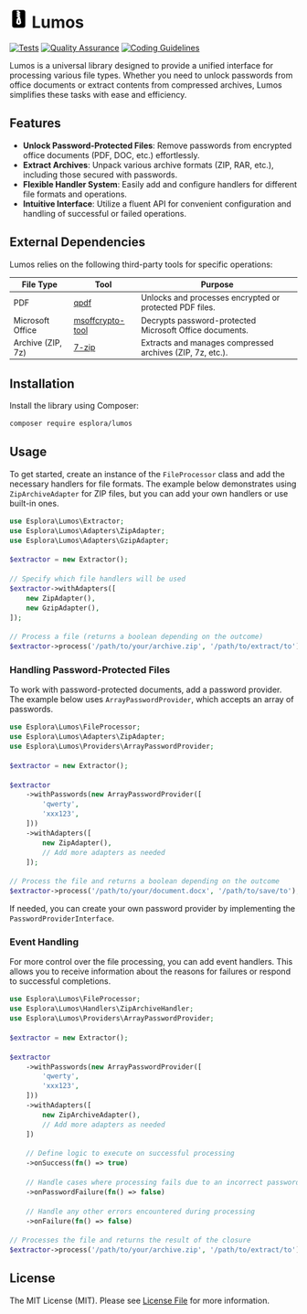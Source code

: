 # <img src=".github/logo.svg?sanitize=true" width="32" height="32" alt="Lumos"> Lumos

[![Tests](https://github.com/esplora/decompresso/actions/workflows/phpunit.yml/badge.svg)](https://github.com/esplora/decompresso/actions/workflows/phpunit.yml)
[![Quality Assurance](https://github.com/esplora/lumos/actions/workflows/quality.yml/badge.svg)](https://github.com/esplora/lumos/actions/workflows/quality.yml)
[![Coding Guidelines](https://github.com/esplora/lumos/actions/workflows/php-cs-fixer.yml/badge.svg)](https://github.com/esplora/lumos/actions/workflows/php-cs-fixer.yml)

Lumos is a universal library designed to provide a unified interface for processing various file types. Whether you need to unlock passwords from office documents or extract contents from compressed archives, Lumos simplifies these tasks with ease and efficiency.

## Features

- **Unlock Password-Protected Files**: Remove passwords from encrypted office documents (PDF, DOC, etc.) effortlessly.
- **Extract Archives**: Unpack various archive formats (ZIP, RAR, etc.), including those secured with passwords.
- **Flexible Handler System**: Easily add and configure handlers for different file formats and operations.
- **Intuitive Interface**: Utilize a fluent API for convenient configuration and handling of successful or failed operations.


## External Dependencies

Lumos relies on the following third-party tools for specific operations:

| **File Type**        | **Tool**                                                         | **Purpose**                                               |
|----------------------|------------------------------------------------------------------|-----------------------------------------------------------|
| PDF                  | [qpdf](https://github.com/qpdf/qpdf)                             | Unlocks and processes encrypted or protected PDF files.   |
| Microsoft Office     | [msoffcrypto-tool](https://github.com/msoffice/msoffcrypto-tool) | Decrypts password-protected Microsoft Office documents.   |
| Archive (ZIP, 7z)    | [7-zip](https://www.7-zip.org/)                                  | Extracts and manages compressed archives (ZIP, 7z, etc.). |

## Installation

Install the library using Composer:

```bash
composer require esplora/lumos
```

## Usage

To get started, create an instance of the `FileProcessor` class and add the necessary handlers for file formats. The example below demonstrates using `ZipArchiveAdapter` for ZIP files, but you can add your own handlers or use built-in ones.

```php
use Esplora\Lumos\Extractor;
use Esplora\Lumos\Adapters\ZipAdapter;
use Esplora\Lumos\Adapters\GzipAdapter;

$extractor = new Extractor();

// Specify which file handlers will be used
$extractor->withAdapters([
    new ZipAdapter(),
    new GzipAdapter(),
]);

// Process a file (returns a boolean depending on the outcome)
$extractor->process('/path/to/your/archive.zip', '/path/to/extract/to');
```

### Handling Password-Protected Files

To work with password-protected documents, add a password provider. The example below uses `ArrayPasswordProvider`, which accepts an array of passwords.

```php
use Esplora\Lumos\FileProcessor;
use Esplora\Lumos\Adapters\ZipAdapter;
use Esplora\Lumos\Providers\ArrayPasswordProvider;

$extractor = new Extractor();

$extractor
    ->withPasswords(new ArrayPasswordProvider([
        'qwerty',
        'xxx123',
    ]))
    ->withAdapters([
        new ZipAdapter(),
        // Add more adapters as needed
    ]);

// Process the file and returns a boolean depending on the outcome
$extractor->process('/path/to/your/document.docx', '/path/to/save/to');
```

If needed, you can create your own password provider by implementing the `PasswordProviderInterface`.

### Event Handling

For more control over the file processing, you can add event handlers. This allows you to receive information about the reasons for failures or respond to successful completions.

```php
use Esplora\Lumos\FileProcessor;
use Esplora\Lumos\Handlers\ZipArchiveHandler;
use Esplora\Lumos\Providers\ArrayPasswordProvider;

$extractor = new Extractor();

$extractor
    ->withPasswords(new ArrayPasswordProvider([
        'qwerty',
        'xxx123',
    ]))
    ->withAdapters([
        new ZipArchiveAdapter(),
        // Add more adapters as needed
    ])
    
    // Define logic to execute on successful processing
    ->onSuccess(fn() => true)
    
    // Handle cases where processing fails due to an incorrect password
    ->onPasswordFailure(fn() => false)
    
    // Handle any other errors encountered during processing
    ->onFailure(fn() => false)

// Processes the file and returns the result of the closure
$extractor->process('/path/to/your/archive.zip', '/path/to/extract/to');
```

## License

The MIT License (MIT). Please see [License File](LICENSE.md) for more information.
